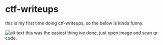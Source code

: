 # ctf-writeups

this is my first time doing ctf-writeups, so the below is kinda funny.

![alt text](image1.png)
this was the easiest thing ive done, just open image and scan qr code.